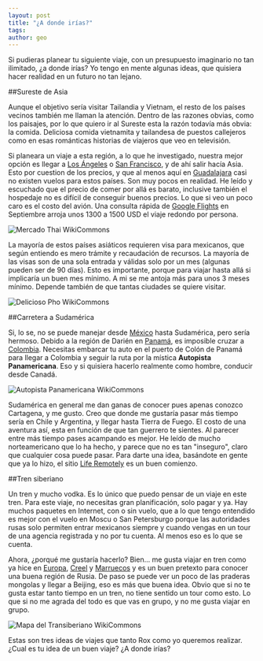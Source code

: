 ```yaml
---
layout: post
title: "¿A donde irías?"
tags: 
author: geo
---
```

Si pudieras planear tu siguiente viaje, con un presupuesto imaginario no tan ilimitado, ¿a donde irías? Yo tengo en mente algunas ideas, que quisiera hacer realidad en un futuro no tan lejano.

##Sureste de Asia

Aunque el objetivo sería visitar Tailandia y Vietnam, el resto de los países vecinos también me llaman la atención. Dentro de las razones obvias, como los paisajes, por lo que quiero ir al Sureste esta la razón todavía más obvia: la comida. Deliciosa comida vietnamita y tailandesa de puestos callejeros como en esas románticas historias de viajeros que veo en televisión.

Si planeara un viaje a esta región, a lo que he investigado, nuestra mejor opción es llegar a [Los Ángeles](/tag/los-angeles) o [San Francisco](/tag/san-francisco), y de ahí salir hacía Asia. Esto por cuestion de los precios, y que al menos aquí en [Guadalajara](/tag/guadalajara) casi no existen vuelos para estos países. Son muy pocos en realidad. He leído y escuchado que el precio de comer por allá es barato, inclusive también el hospedaje no es difícil de conseguir buenos precios. Lo que si veo un poco caro es el costo del avión. Una consulta rápida de [Google Flights](https://www.google.com/flights/#search;f=GDL;t=HAN;d=2015-09-10;r=2015-09-30) en Septiembre arroja unos 1300 a 1500 USD el viaje redondo por persona.

![Mercado Thai WikiCommons](https://upload.wikimedia.org/wikipedia/commons/2/21/Thai_market_food_01.jpg)

La mayoría de estos países asiáticos requieren visa para mexicanos, que según entiendo es mero trámite y recaudación de recursos. La mayoría de las visas son de una sola entrada y válidas solo por un mes (algunas pueden ser de 90 días). Esto es importante, porque para viajar hasta allá si implicaría un buen mes mínimo. A mi se me antoja más para unos 3 meses mínimo. Depende también de que tantas ciudades se quiere visitar.

![Delicioso Pho WikiCommons](https://upload.wikimedia.org/wikipedia/commons/d/d1/Pho_in_Ho_Chi_Minh_City_by_joshua.jpg)

##Carretera a Sudamérica

Si, lo se, no se puede manejar desde [México](/tag/mexico) hasta Sudamérica, pero sería hermoso. Debido a la región de Darién en [Panamá](/tag/panama), es imposible cruzar a [Colombia](/tag/colombia). Necesitas embarcar tu auto en el puerto de Colón de Panamá para llegar a Colombia y seguir la ruta por la mística **Autopista Panamericana**. Eso y si quisiera hacerlo realmente como hombre, conducir desde Canadá.

![Autopista Panamericana WikiCommons](http://upload.wikimedia.org/wikipedia/commons/1/12/PanAmericanHwy.png)

Sudamérica en general me dan ganas de conocer pues apenas conozco Cartagena, y me gusto. Creo que donde me gustaría pasar más tiempo sería en Chile y Argentina, y llegar hasta Tierra de Fuego. El costo de una aventura así, esta en función de que tan guerrero te sientes. Al parecer entre más tiempo pases acampando es mejor. He leído de mucho norteamericano que lo ha hecho, y parece que no es tan "inseguro", claro que cualquier cosa puede pasar. Para darte una idea, basándote en gente que ya lo hizo, el sitio [Life Remotely](http://www.liferemotely.com/) es un buen comienzo.

##Tren siberiano

Un tren y mucho vodka. Es lo único que puedo pensar de un viaje en este tren. Para este viaje, no necesitas gran planificación, solo pagar y ya. Hay muchos paquetes en Internet, con o sin vuelo, que a lo que tengo entendido es mejor con el vuelo en Moscu o San Petersburgo porque las autoridades rusas solo permiten entrar mexicanos siempre y cuando vengas en un tour de una agencia registrada y no por tu cuenta. Al menos eso es lo que se cuenta.

Ahora, ¿porqué me gustaría hacerlo? Bien... me gusta viajar en tren como ya hice en [Europa](/tag/europa), [Creel](/tag/creel) y [Marruecos](/tag/marruecos) y es un buen pretexto para conocer una buena región de Rusia. De paso se puede ver un poco de las praderas mongolas y llegar a Beijing, eso es más que buena idea. Obvio que si no te gusta estar tanto tiempo en un tren, no tiene sentido un tour como esto. Lo que si no me agrada del todo es que vas en grupo, y no me gusta viajar en grupo.

![Mapa del Transiberiano WikiCommons](http://upload.wikimedia.org/wikipedia/commons/d/de/Map_Trans-Siberian_railway.png)

Estas son tres ideas de viajes que tanto Rox como yo queremos realizar. ¿Cual es tu idea de un buen viaje? ¿A donde irías?
